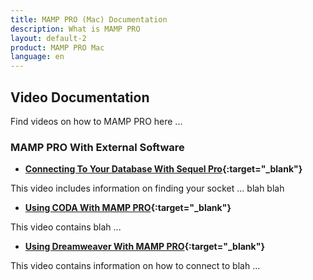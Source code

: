 ```yaml
---
title: MAMP PRO (Mac) Documentation
description: What is MAMP PRO
layout: default-2
product: MAMP PRO Mac
language: en
---
```


## Video Documentation

Find videos on how to MAMP PRO here ...

### MAMP PRO With External Software

*  **[Connecting To Your Database With Sequel Pro](https://www.youtube.com/watch?v=MyNIr7XUpBI){:target="_blank"}** 

This video includes information on finding your socket ... blah blah

*  **[Using CODA With MAMP PRO](https://www.youtube.com/watch?v=e9pnimdCygw){:target="_blank"}** 

This video contains blah ...

*  **[Using Dreamweaver With MAMP PRO](https://www.youtube.com/watch?v=EoW55awCHLc){:target="_blank"}**

This video contains information on how to connect to blah ...  



 
 
